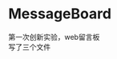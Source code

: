 # MessageBoard
第一次创新实验，web留言板       
写了三个文件                                                                                       